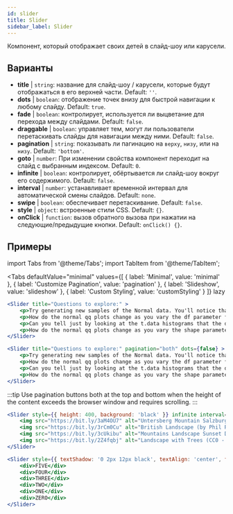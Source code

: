 ```yaml
---
id: slider 
title: Slider
sidebar_label: Slider
---
```


Компонент, который отображает своих детей в слайд-шоу или карусели.

## Варианты

* __title__ | `string`: название для слайд-шоу / карусели, которые будут отображаться в его верхней части. Default: `''`.
* __dots__ | `boolean`: отображение точек внизу для быстрой навигации к любому слайду. Default: `true`.
* __fade__ | `boolean`: контролирует, используется ли выцветание для перехода между слайдами. Default: `false`.
* __draggable__ | `boolean`: управляет тем, могут ли пользователи перетаскивать слайды для навигации между ними. Default: `false`.
* __pagination__ | `string`: показывать ли пагинацию на `верху`, `низу`, или на `низу`. Default: `'bottom'`.
* __goto__ | `number`: При изменении свойства компонент переходит на слайд с выбранным индексом. Default: `0`.
* __infinite__ | `boolean`: контролирует, обёртывается ли слайд-шоу вокруг его содержимого. Default: `false`.
* __interval__ | `number`: устанавливает временной интервал для автоматической смены слайдов. Default: `none`.
* __swipe__ | `boolean`: обеспечивает перетаскивание. Default: `false`.
* __style__ | `object`: встроенные стили CSS. Default: `{}`.
* __onClick__ | `function`: вызов обратного вызова при нажатии на следующие/предыдущие кнопки. Default: `onClick() {}`.


## Примеры


import Tabs from '@theme/Tabs';
import TabItem from '@theme/TabItem';

<Tabs
    defaultValue="minimal"
    values={[
        { label: 'Minimal', value: 'minimal' },
        { label: 'Customize Pagination', value: 'pagination' },
        { label: 'Slideshow', value: 'slideshow' },
        { label: 'Custom Styling', value: 'customStyling' }
    ]}
    lazy
>

<TabItem value="minimal">

```jsx live
<Slider title="Questions to explore:" >
    <p>Try generating new samples of the Normal data. You'll notice that the points don't always lie exactly on the line. This is typical variation. As you generate more random realizations of this plot you'll get better calibrated to the kind of deviation you can expect to see from this large a sample of Normal data.</p>
    <p>How do the normal qq plots change as you vary the df parameter for the t-distributed data?</p>
    <p>Can you tell just by looking at the t.data histograms that the data aren't normally distributed? Is it easier to tell from the QQ plots?</p>
    <p>How do the normal qq plots change as you vary the shape parameter in the gamma-distributed data?</p>
</Slider>
```

</TabItem>

<TabItem value="pagination">

```jsx live
<Slider title="Questions to explore:" pagination="both" dots={false} >
    <p>Try generating new samples of the Normal data. You'll notice that the points don't always lie exactly on the line. This is typical variation. As you generate more random realizations of this plot you'll get better calibrated to the kind of deviation you can expect to see from this large a sample of Normal data.</p>
    <p>How do the normal qq plots change as you vary the df parameter for the t-distributed data?</p>
    <p>Can you tell just by looking at the t.data histograms that the data aren't normally distributed? Is it easier to tell from the QQ plots?</p>
    <p>How do the normal qq plots change as you vary the shape parameter in the gamma-distributed data?</p>
</Slider>
```

:::tip
Use pagination buttons both at the top and bottom when the height of the content exceeds the browser window and requires scrolling.
:::

</TabItem>

<TabItem value="slideshow">

```jsx live
<Slider style={{ height: 400, background: 'black' }} infinite interval={2000} >
    <img src="https://bit.ly/3aM4OU7" alt="Untersberg Mountain Salzburg (by Giuseppe Milo, CC BY 3.0)" />
    <img src="https://bit.ly/3rCm0Cu" alt="British Landscape (by Phil Riley, Pixabay License)" />
    <img src="https://bit.ly/3cUkibu" alt="Mountains Landscape Sunset Dusk (Pixabay License)" />
    <img src="https://bit.ly/2Z4fqbj" alt="Landscape with Trees (CC0 - Public Domain)" /> 
</Slider>
```

</TabItem>

<TabItem value="customStyling">

```jsx live
<Slider style={{ textShadow: '0 2px 12px black', textAlign: 'center', fontSize: 90 }} infinite interval={1000} >
    <div>FIVE</div>
    <div>FOUR</div>
    <div>THREE</div>
    <div>TWO</div>
    <div>ONE</div>
    <div>ZERO</div>
</Slider>
```

</TabItem>

</Tabs>


